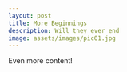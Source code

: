 ```yaml
---
layout: post
title: More Beginnings
description: Will they ever end
image: assets/images/pic01.jpg
---
```


Even more content!